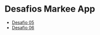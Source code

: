 # Desafios Markee App

- [Desafio 05](https://github.com/TiagoBehenck/markee-web/pull/1)
- [Desafio 06](https://github.com/TiagoBehenck/markee-web/pull/2)
